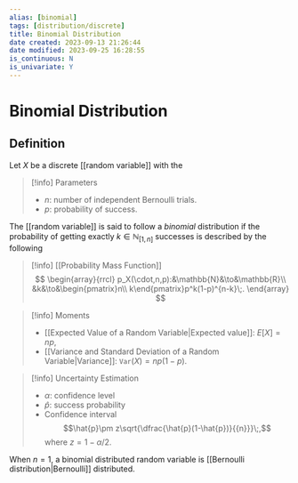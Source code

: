 ```yaml
---
alias: [binomial]
tags: [distribution/discrete]
title: Binomial Distribution
date created: 2023-09-13 21:26:44
date modified: 2023-09-25 16:28:55
is_continuous: N
is_univariate: Y
---
```


# Binomial Distribution

## Definition

Let $X$ be a discrete [[random variable]] with the

> [!info] Parameters
> - $n$: number of independent Bernoulli trials.
> - $p$: probability of success.

The [[random variable]] is said to follow a _binomial_ distribution if the probability of getting exactly $k\in\mathbb{N}_{[1,n]}$ successes is described by the following

> [!info] [[Probability Mass Function]]
> $$
> \begin{array}{rrcl}
> p_X(\cdot,n,p):&\mathbb{N}&\to&\mathbb{R}\\
> &k&\to&\begin{pmatrix}n\\ k\end{pmatrix}p^k(1-p)^{n-k}\;.
> \end{array}
> $$

> [!info] Moments
> - [[Expected Value of a Random Variable|Expected value]]: $E[X]=np$,
> - [[Variance and Standard Deviation of a Random Variable|Variance]]: $\texttt{Var}(X)=np(1-p)$.

> [!info] Uncertainty Estimation
> - $\alpha$: confidence level
> - $\hat{p}$: success probability
> - Confidence interval
>   $$\hat{p}\pm z\sqrt{\dfrac{\hat{p}(1-\hat{p})}{{n}}}\;,$$
>   where $z=1-\alpha/2$.

When $n=1$, a binomial distributed random variable is [[Bernoulli distribution|Bernoulli]] distributed.